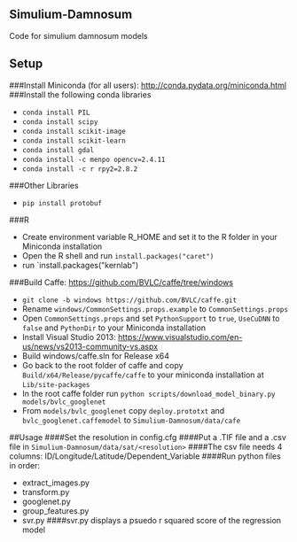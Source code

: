 ## Simulium-Damnosum
Code for simulium damnosum models

## Setup
###Install Miniconda (for all users): http://conda.pydata.org/miniconda.html
###Install the following conda libraries
* `conda install PIL`
* `conda install scipy`
* `conda install scikit-image`
* `conda install scikit-learn`
* `conda install gdal`
* `conda install -c menpo opencv=2.4.11`
* `conda install -c r rpy2=2.8.2`

###Other Libraries
* `pip install protobuf`

###R
* Create environment variable R_HOME and set it to the R folder in your Miniconda installation
* Open the R shell and run `install.packages("caret")`
* run `install.packages("kernlab")

###Build Caffe: https://github.com/BVLC/caffe/tree/windows
* `git clone -b windows https://github.com/BVLC/caffe.git`
* Rename `windows/CommonSettings.props.example` to `CommonSettings.props`
* Open `CommonSettings.props` and set `PythonSupport` to `true`, `UseCuDNN` to `false` and `PythonDir` to your Miniconda installation
* Install Visual Studio 2013: https://www.visualstudio.com/en-us/news/vs2013-community-vs.aspx
* Build windows/caffe.sln for Release x64
* Go back to the root folder of caffe and copy `Build/x64/Release/pycaffe/caffe` to your miniconda installation at `Lib/site-packages`
* In the root caffe folder run `python scripts/download_model_binary.py models/bvlc_googlenet`
* From `models/bvlc_googlenet` copy `deploy.prototxt` and `bvlc_googlenet.caffemodel` to `Simulium-Damnosum/data/cafe`

##Usage
####Set the resolution in config.cfg
####Put a .TIF file and a .csv file in `Simulium-Damnosum/data/sat/<resolution>`
####The csv file needs 4 columns: ID/Longitude/Latitude/Dependent_Variable
####Run python files in order:
* extract_images.py
* transform.py
* googlenet.py
* group_features.py
* svr.py
####svr.py displays a psuedo r squared score of the regression model